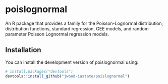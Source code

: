 # poislognormal

An R package that provides a family for the Poisson-Lognormal distribution, distribution functions, standard regression, GEE models, and random parameter Poisson Lognormal regression models.

## Installation

You can install the development version of poislognormal using:

``` r
# install.packages("devtools")
devtools::install_github("jwood-iastate/poislognormal")
```
